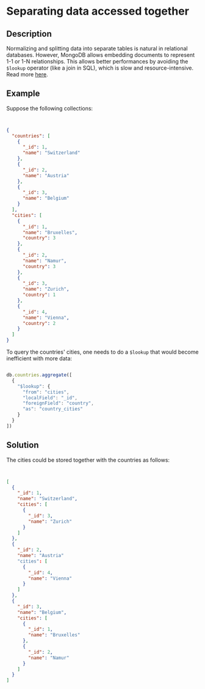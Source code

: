 # Separating data accessed together

## Description

Normalizing and splitting data into separate tables is natural in relational databases. 
However, MongoDB allows embedding documents to represent 1-1 or 1-N relationships. 
This allows better performances by avoiding the `$lookup` operator (like a join in SQL), which is slow and resource-intensive. 
Read more [here](https://www.mongodb.com/developer/article/schema-design-anti-pattern-separating-data/).

## Example

<p>Suppose the following collections:</p>

```json


{
  "countries": [
    {
      "_id": 1,
      "name": "Switzerland"
    },
    {
      "_id": 2,
      "name": "Austria"
    },
    {
      "_id": 3,
      "name": "Belgium"
    }
  ],
  "cities": [
    {
      "_id": 1,
      "name": "Bruxelles",
      "country": 3
    },
    {
      "_id": 2,
      "name": "Namur",
      "country": 3
    },
    {
      "_id": 3,
      "name": "Zurich",
      "country": 1
    },
    {
      "_id": 4,
      "name": "Vienna",
      "country": 2
    }
  ]
}

```

<p>To query the countries' cities, one needs to do a <code>$lookup</code> that would become inefficient with more data:</p>

```js

db.countries.aggregate([
  {
    "$lookup": {
      "from": "cities",
      "localField": "_id",
      "foreignField": "country",
      "as": "country_cities"
    }
  }
])

```

## Solution

The cities could be stored together with the countries as follows:

```json


[
  {
    "_id": 1,
    "name": "Switzerland",
    "cities": [
      {
        "_id": 3,
        "name": "Zurich"
      }
    ]
  },
  {
    "_id": 2,
    "name": "Austria"
    "cities": [
      {
        "_id": 4,
        "name": "Vienna"
      }
    ]
  },
  {
    "_id": 3,
    "name": "Belgium",
    "cities": [
      {
        "_id": 1,
        "name": "Bruxelles"
      },
      {
        "_id": 2,
        "name": "Namur"
      }
    ]
  }
]

```